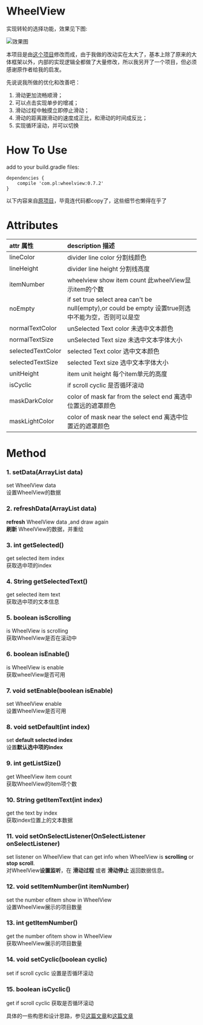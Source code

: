 # WheelView

实现转轮的选择功能，效果见下图:

![效果图](https://raw.githubusercontent.com/l465659833/WheelView/master/art/sample.gif)

本项目是由[这个项目](https://github.com/helloJp/WheelView)修改而成，由于我做的改动实在太大了，基本上除了原来的大体框架以外，内部的实现逻辑全都做了大量修改，所以我另开了一个项目，但必须感谢原作者给我的启发。

先说说我所做的优化和改善吧：

1. 滑动更加流畅顺滑；
2. 可以点击实现单步的增减；
3. 滑动过程中触摸立即停止滑动；
4. 滑动的距离跟滑动的速度成正比，和滑动的时间成反比；
5. 实现循环滚动，并可以切换

# How To Use

add to your build.gradle files:

```
dependencies {
    compile 'com.pl:wheelview:0.7.2'
}
```


以下内容来自[原项目](https://github.com/helloJp/WheelView)，毕竟连代码都copy了，这些细节也懒得在乎了

# Attributes


| attr 属性          | description 描述 |
|:---				 |:---|
| lineColor  	     | divider line color 分割线颜色 |
| lineHeight  	     | divider line height 分割线高度 |
| itemNumber	 	 | wheelview show item count 此wheelView显示item的个数 |
| noEmpty 			 | if set true select area can't be null(empty),or could be empty 设置true则选中不能为空，否则可以是空 |
| normalTextColor 	 | unSelected Text color 未选中文本颜色 |
| normalTextSize 	 | unSelected Text size 未选中文本字体大小 |
| selectedTextColor | selected Text color 选中文本颜色 |
| selectedTextSize 	 | selected Text size 选中文本字体大小 |
| unitHeight 		 | item unit height 每个item单元的高度 |
| isCyclic 		     | if scroll cyclic 是否循环滚动 |
| maskDarkColor 		     | color of mask far from the select end 离选中位置远的遮罩颜色 |
| maskLightColor 		     |  color of mask near the select end 离选中位置近的遮罩颜色 |

# Method
### 1. setData(ArrayList<String> data)
set WheelView data</br> 
设置WheelView的数据

### 2. refreshData(ArrayList<String> data) 
**refresh** WheelView data ,and draw again</br>
**刷新** WheelView的数据，并重绘

### 3. int getSelected()
get selected item index</br>
获取选中项的index

### 4. String getSelectedText()
get selected item text</br>
获取选中项的文本信息

### 5. boolean isScrolling
is WheelView is scrolling</br>
获取WheelView是否在滚动中

### 6. boolean isEnable()
is WheelView is enable</br>
获取wheelView是否可用

### 7. void setEnable(boolean isEnable)  
set WheelView enable</br>
设置WheelView是否可用

### 8. void setDefault(int index)
set **default selected index**</br>
设置**默认选中项的index**
 
### 9. int getListSize() 
get WheelView item count</br>
获取WheelView的item项个数

### 10. String getItemText(int index)
get the text by index </br>
获取index位置上的文本数据

### 11. void setOnSelectListener(OnSelectListener onSelectListener)
set listener on WheelView that can get info when WheelView is **scrolling** or **stop scroll**.</br>
对WheelView**设置监听**，在 **滑动过程** 或者 **滑动停止** 返回数据信息。

### 12. void setItemNumber(int itemNumber)
set the number ofitem show in WheelView</br>
设置WheelView展示的项目数量

### 13. int getItemNumber()
get the number ofitem show in WheelView</br>
获取WheelView展示的项目数量

### 14. void setCyclic(boolean cyclic)
set if scroll cyclic
设置是否循环滚动

### 15. boolean isCyclic()
get if scroll cyclic
获取是否循环滚动



具体的一些构思和设计思路，参见[这篇文章](http://www.jianshu.com/p/4b3e2373d0e2)和[这篇文章](http://www.jianshu.com/p/c01c1dda5a8a)
